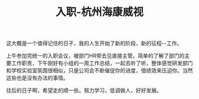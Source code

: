 ﻿---
layout: post
title: 入职-杭州海康威视
category: 生活
description: 人生第二阶段
---
  这大概是一个值得记住的日子，我的人生开始了新的阶段，新的征程--工作。
  
 上午参加完统一的入职会议，被部门HR带去见直接主管。简单的了解了部门的主要工作职责，下午刚好有小组的一周工作总结，一起去听了听，整体感觉研发部门和学校实验室氛围很相似，只是公司会不断催促你的进度，借绩效来压迫你。当然这些也是没有办法的事情。
  
  往后的日子啊，希望走的顺一些。努力学习，低调做人，好好发展。
 